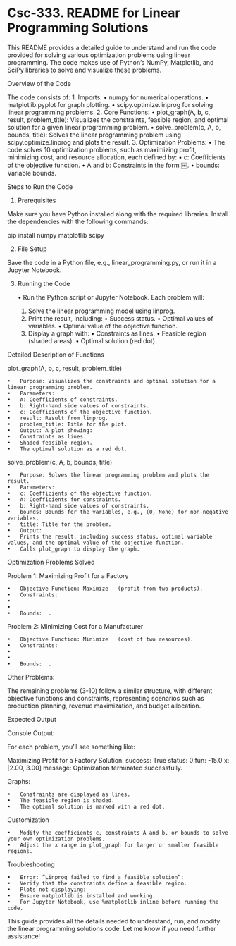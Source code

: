 # Csc-333.   README for Linear Programming Solutions

This README provides a detailed guide to understand and run the code provided for solving various optimization problems using linear programming. The code makes use of Python’s NumPy, Matplotlib, and SciPy libraries to solve and visualize these problems.

Overview of the Code

The code consists of:
	1.	Imports:
	•	numpy for numerical operations.
	•	matplotlib.pyplot for graph plotting.
	•	scipy.optimize.linprog for solving linear programming problems.
	2.	Core Functions:
	•	plot_graph(A, b, c, result, problem_title): Visualizes the constraints, feasible region, and optimal solution for a given linear programming problem.
	•	solve_problem(c, A, b, bounds, title): Solves the linear programming problem using scipy.optimize.linprog and plots the result.
	3.	Optimization Problems:
	•	The code solves 10 optimization problems, such as maximizing profit, minimizing cost, and resource allocation, each defined by:
	•	c: Coefficients of the objective function.
	•	A and b: Constraints in the form ￼.
	•	bounds: Variable bounds.

Steps to Run the Code

1. Prerequisites

Make sure you have Python installed along with the required libraries. Install the dependencies with the following commands:

pip install numpy matplotlib scipy

2. File Setup

Save the code in a Python file, e.g., linear_programming.py, or run it in a Jupyter Notebook.

3. Running the Code

	•	Run the Python script or Jupyter Notebook. Each problem will:
	1.	Solve the linear programming model using linprog.
	2.	Print the result, including:
	•	Success status.
	•	Optimal values of variables.
	•	Optimal value of the objective function.
	3.	Display a graph with:
	•	Constraints as lines.
	•	Feasible region (shaded areas).
	•	Optimal solution (red dot).

Detailed Description of Functions

plot_graph(A, b, c, result, problem_title)

	•	Purpose: Visualizes the constraints and optimal solution for a linear programming problem.
	•	Parameters:
	•	A: Coefficients of constraints.
	•	b: Right-hand side values of constraints.
	•	c: Coefficients of the objective function.
	•	result: Result from linprog.
	•	problem_title: Title for the plot.
	•	Output: A plot showing:
	•	Constraints as lines.
	•	Shaded feasible region.
	•	The optimal solution as a red dot.

solve_problem(c, A, b, bounds, title)

	•	Purpose: Solves the linear programming problem and plots the result.
	•	Parameters:
	•	c: Coefficients of the objective function.
	•	A: Coefficients for constraints.
	•	b: Right-hand side values of constraints.
	•	bounds: Bounds for the variables, e.g., (0, None) for non-negative variables.
	•	title: Title for the problem.
	•	Output:
	•	Prints the result, including success status, optimal variable values, and the optimal value of the objective function.
	•	Calls plot_graph to display the graph.

Optimization Problems Solved

Problem 1: Maximizing Profit for a Factory

	•	Objective Function: Maximize ￼ (profit from two products).
	•	Constraints:
	•	￼
	•	￼
	•	Bounds: ￼.

Problem 2: Minimizing Cost for a Manufacturer

	•	Objective Function: Minimize ￼ (cost of two resources).
	•	Constraints:
	•	￼
	•	￼
	•	Bounds: ￼.

Other Problems:

The remaining problems (3-10) follow a similar structure, with different objective functions and constraints, representing scenarios such as production planning, revenue maximization, and budget allocation.

Expected Output

Console Output:

For each problem, you’ll see something like:

Maximizing Profit for a Factory Solution:
  success: True
  status: 0
  fun: -15.0
  x: [2.00, 3.00]
  message: Optimization terminated successfully.

Graphs:

	•	Constraints are displayed as lines.
	•	The feasible region is shaded.
	•	The optimal solution is marked with a red dot.

Customization

	•	Modify the coefficients c, constraints A and b, or bounds to solve your own optimization problems.
	•	Adjust the x range in plot_graph for larger or smaller feasible regions.

Troubleshooting

	•	Error: “Linprog failed to find a feasible solution”:
	•	Verify that the constraints define a feasible region.
	•	Plots not displaying:
	•	Ensure matplotlib is installed and working.
	•	For Jupyter Notebook, use %matplotlib inline before running the code.

This guide provides all the details needed to understand, run, and modify the linear programming solutions code. Let me know if you need further assistance!
